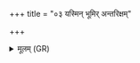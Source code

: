 +++
title = "०३ यस्मिन् भूमिर् अन्तरिक्षम्"

+++
<details><summary>मूलम् (GR)</summary>

यस्मिन् भूमिर् अन्तरिक्षं  
द्यौर् अस्मिन्न् अध्याहिता ।  
यत्राग्निश् चन्द्रमा सूर्यो  
वातस् तिष्ठन्त्य् आर्पिताः  
स्कम्भं (…) ॥
</details>